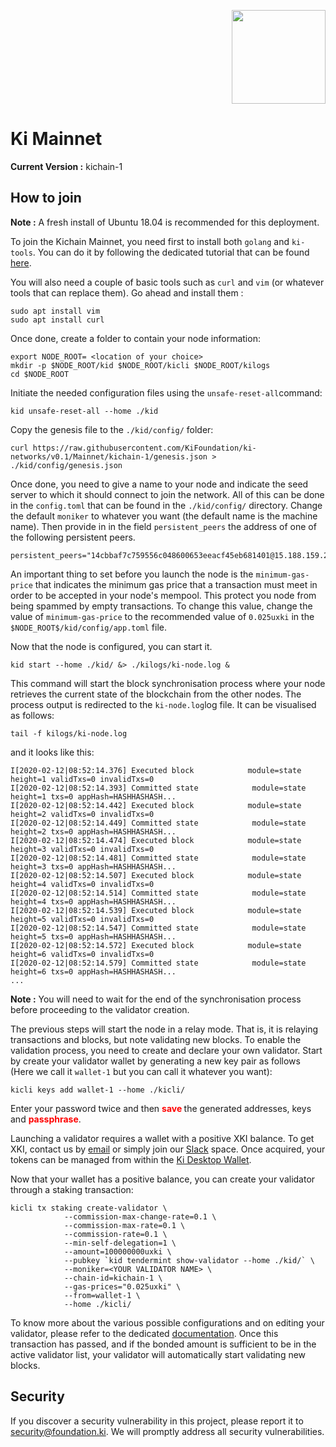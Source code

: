 <p align="right">
    <img width=150px src="https://wallet-testnet.blockchain.ki/static/img/icons/ki-chain.png" />
</p>

# Ki Mainnet
**Current Version :** kichain-1

## How to join   
**Note :** A fresh install of Ubuntu 18.04 is recommended for this deployment.

To join the Kichain Mainnet, you need first to install both `golang` and `ki-tools`. You can do it by following the dedicated tutorial that can be found [here](https://github.com/KiFoundation/ki-tools/blob/master/README.md).

You will also need a couple of basic tools such as `curl` and `vim` (or whatever tools that can replace them). Go ahead and install them :
```
sudo apt install vim
sudo apt install curl
```

Once done, create a folder to contain your node information:
```
export NODE_ROOT= <location of your choice>
mkdir -p $NODE_ROOT/kid $NODE_ROOT/kicli $NODE_ROOT/kilogs
cd $NODE_ROOT
```

Initiate the needed configuration files using the `unsafe-reset-all`command:
```
kid unsafe-reset-all --home ./kid
```

Copy the genesis file to the `./kid/config/` folder:
```
curl https://raw.githubusercontent.com/KiFoundation/ki-networks/v0.1/Mainnet/kichain-1/genesis.json > ./kid/config/genesis.json

```

Once done, you need to give a name to your node and indicate the seed server to which it should connect to join the network. All of this can be done in the `config.toml` that can be found in the `./kid/config/` directory. Change the default `moniker` to whatever you want (the default name is the machine name). Then provide in in the field `persistent_peers` the address of one of the following persistent peers.

```
persistent_peers="14cbbaf7c759556c048600653eeacf45eb681401@15.188.159.246:26656,4fafa0f412c1e7a361c5d61ad6224cc8f19ddde4@51.210.102.3:26656,dd891b043bc970e2a15def741ca3b326e6c6d02e@51.195.41.88:26656"
```

An important thing to set before you launch the node is the `minimum-gas-price` that indicates the minimum gas price that a transaction must meet in order to be accepted in your node's mempool. This protect you node from being spammed by empty transactions. To change this value, change the value of `minimum-gas-price` to the recommended value of `0.025uxki` in the `$NODE_ROOT$/kid/config/app.toml` file.

Now that the node is configured, you can start it.

```
kid start --home ./kid/ &> ./kilogs/ki-node.log &

```
This command will start the block synchronisation process where your node retrieves the current state of the blockchain from the other nodes. The process output is redirected to the `ki-node.log`log file. It can be visualised as follows:

```
tail -f kilogs/ki-node.log
```
and it looks like this:

```
I[2020-02-12|08:52:14.376] Executed block            module=state height=1 validTxs=0 invalidTxs=0
I[2020-02-12|08:52:14.393] Committed state            module=state height=1 txs=0 appHash=HASHHASHASH...
I[2020-02-12|08:52:14.442] Executed block            module=state height=2 validTxs=0 invalidTxs=0
I[2020-02-12|08:52:14.449] Committed state            module=state height=2 txs=0 appHash=HASHHASHASH...
I[2020-02-12|08:52:14.474] Executed block            module=state height=3 validTxs=0 invalidTxs=0
I[2020-02-12|08:52:14.481] Committed state            module=state height=3 txs=0 appHash=HASHHASHASH...
I[2020-02-12|08:52:14.507] Executed block            module=state height=4 validTxs=0 invalidTxs=0
I[2020-02-12|08:52:14.514] Committed state            module=state height=4 txs=0 appHash=HASHHASHASH...
I[2020-02-12|08:52:14.539] Executed block            module=state height=5 validTxs=0 invalidTxs=0
I[2020-02-12|08:52:14.547] Committed state            module=state height=5 txs=0 appHash=HASHHASHASH...
I[2020-02-12|08:52:14.572] Executed block            module=state height=6 validTxs=0 invalidTxs=0
I[2020-02-12|08:52:14.579] Committed state            module=state height=6 txs=0 appHash=HASHHASHASH...
...
```  

**Note :** You will need to wait for the end of the synchronisation process before proceeding to the validator creation.

The previous steps will start the node in a relay mode. That is, it is relaying transactions and blocks, but note validating new blocks. To enable the validation process, you need to create and declare your own validator. Start by create your validator wallet by generating a new key pair as follows (Here we call it `wallet-1` but you can call it whatever you want):

```
kicli keys add wallet-1 --home ./kicli/
```

Enter your password twice and then **<span style="color:red">save </span>** the generated addresses, keys and **<span style="color:red">passphrase</span>**.

Launching a validator requires a wallet with a positive XKI balance. To get XKI, contact us by [email](http://contact@foundation.ki) or simply join our [Slack](https://join.slack.com/t/kiecosystem/shared_invite/zt-d4qi2h4y-anCgusTdfchTpXQ8KzGTXA) space. Once acquired, your tokens can be managed from within the [Ki Desktop Wallet](https://github.com/KiFoundation/ki-desktop-wallet/releases).

Now that your wallet has a positive balance, you can create your validator
through a staking transaction:

```
kicli tx staking create-validator \
            --commission-max-change-rate=0.1 \
            --commission-max-rate=0.1 \
            --commission-rate=0.1 \
            --min-self-delegation=1 \
            --amount=100000000uxki \
            --pubkey `kid tendermint show-validator --home ./kid/` \
            --moniker=<YOUR VALIDATOR NAME> \
            --chain-id=kichain-1 \
            --gas-prices="0.025uxki" \
            --from=wallet-1 \
            --home ./kicli/
```

To know more about the various possible configurations and on editing your validator, please refer to the dedicated [documentation](https://github.com/cosmos/gaia/blob/master/docs/validators/validator-setup.md#edit-validator-description). Once this transaction has passed, and if the bonded amount is sufficient to be in the active validator list, your validator will automatically start validating new blocks.

## Security
If you discover a security vulnerability in this project, please report it to security@foundation.ki. We will promptly address all security vulnerabilities.
